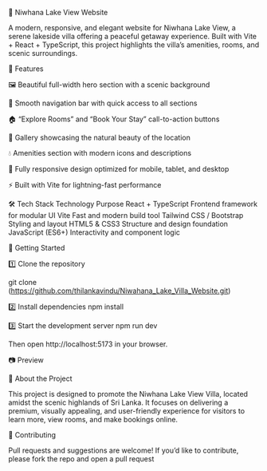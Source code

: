 🌅 Niwhana Lake View Website

A modern, responsive, and elegant website for Niwhana Lake View, a serene lakeside villa offering a peaceful getaway experience.
Built with Vite + React + TypeScript, this project highlights the villa’s amenities, rooms, and scenic surroundings.

🏡 Features

🖼️ Beautiful full-width hero section with a scenic background

🧭 Smooth navigation bar with quick access to all sections

🏠 “Explore Rooms” and “Book Your Stay” call-to-action buttons

📸 Gallery showcasing the natural beauty of the location

💧 Amenities section with modern icons and descriptions

📱 Fully responsive design optimized for mobile, tablet, and desktop

⚡ Built with Vite for lightning-fast performance

🛠️ Tech Stack
Technology	Purpose
React + TypeScript	Frontend framework for modular UI
Vite	Fast and modern build tool
Tailwind CSS / Bootstrap	Styling and layout
HTML5 & CSS3	Structure and design foundation
JavaScript (ES6+)	Interactivity and component logic


🚀 Getting Started

1️⃣ Clone the repository

git clone   (https://github.com/thilankavindu/Niwahana_Lake_Villa_Website.git)

2️⃣ Install dependencies
npm install

3️⃣ Start the development server
npm run dev


Then open http://localhost:5173
 in your browser.

📷 Preview

📍 About the Project

This project is designed to promote the Niwhana Lake View Villa, located amidst the scenic highlands of Sri Lanka.
It focuses on delivering a premium, visually appealing, and user-friendly experience for visitors to learn more, view rooms, and make bookings online.

🤝 Contributing

Pull requests and suggestions are welcome!
If you’d like to contribute, please fork the repo and open a pull request
